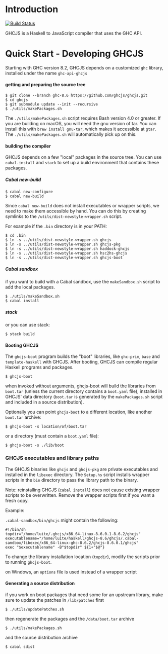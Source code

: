 
Introduction
============

[![Build Status](https://travis-ci.org/ghcjs/ghcjs.svg?branch=ghc-8.6)](https://travis-ci.org/ghcjs/ghcjs)

GHCJS is a Haskell to JavaScript compiler that uses the GHC API.

Quick Start - Developing GHCJS
==============================

Starting with GHC version 8.2, GHCJS depends on a customized `ghc` library,
installed under the name `ghc-api-ghcjs`

#### getting and preparing the source tree

```
$ git clone --branch ghc-8.6 https://github.com/ghcjs/ghcjs.git
$ cd ghcjs
$ git submodule update --init --recursive
$ ./utils/makePackages.sh
```

The `./utils/makePackages.sh` script requires Bash version 4.0 or greater. If you are building on macOS, you will need the gnu version of tar. You can install this with `brew install gnu-tar`, which makes it accessible at `gtar`. The `./utils/makePackages.sh` will automatically pick up on this.

#### building the compiler

GHCJS depends on a few "local" packages in the source tree. You can use
`cabal-install` and `stack` to set up a build environment that contains
these packages.

##### Cabal new-build

```
$ cabal new-configure
$ cabal new-build
```

Since `cabal new-build` does not install executables or wrapper scripts,
we need to make them accessible by hand. You can do this by creating symlinks
to the `/utils/dist-newstyle-wrapper.sh` script.

For example if the `.bin` directory is in your PATH:

```
$ cd .bin
$ ln -s ../utils/dist-newstyle-wrapper.sh ghcjs
$ ln -s ../utils/dist-newstyle-wrapper.sh ghcjs-pkg
$ ln -s ../utils/dist-newstyle-wrapper.sh haddock-ghcjs
$ ln -s ../utils/dist-newstyle-wrapper.sh hsc2hs-ghcjs
$ ln -s ../utils/dist-newstyle-wrapper.sh ghcjs-boot
```

##### Cabal sandbox

if you want to build with a Cabal sandbox, use the `makeSandbox.sh` script
to add the local packages.

```
$ ./utils/makeSandbox.sh
$ cabal install
```

##### stack

or you can use stack:

```
$ stack build
```

#### Booting GHCJS

The `ghcjs-boot` program builds the "boot" libraries, like `ghc-prim`, `base` and `template-haskell` with GHCJS. After booting, GHCJS can compile regular
Haskell programs and packages.

```
$ ghcjs-boot
```

when invoked without arguments, ghcjs-boot will build the libraries from
`boot.tar` (unless the current directory contains a `boot.yaml` file), installed in GHCJS' data directory (`boot.tar` is generated
by the `makePackages.sh` script and included in a source distribution).

Optionally you can point `ghcjs-boot` to a different location, like another
`boot.tar` archive:

```
$ ghcjs-boot -s location/of/boot.tar
```

or a directory (must contain a `boot.yaml` file):

```
$ ghcjs-boot -s ./lib/boot
```

### GHCJS executables and library paths

The GHCJS binaries like `ghcjs` and `ghcjs-pkg` are private executables
and installed in the `libexec` directory. The `Setup.hs` script installs
wrapper scripts in the `bin` directory to pass the library path to the binary.

Note: reinstalling GHCJS (`cabal install`) does not cause existing wrapper
scripts to be overwritten. Remove the wrapper scripts first if you want
a fresh copy.

Example:

`.cabal-sandbox/bin/ghcjs` might contain the following:

```
#!/bin/sh
topdir="/home/luite/.ghcjs/x86_64-linux-8.6.0.1-8.6.2/ghcjs"
executablename="/home/luite/haskell/ghcjs-8.6/ghcjs/.cabal-sandbox/libexec/x86_64-linux-ghc-8.6.2/ghcjs-8.6.0.1/ghcjs"
exec "$executablename" -B"$topdir" ${1+"$@"}
```

To change the library installation location (`topdir`), modify the scripts
prior to running `ghcjs-boot`.

on Windows, an `options` file is used instead of a wrapper script

#### Generating a source distribution

if you work on boot packages that need some for an upstream library,
make sure to update the patches in `/lib/patches` first

```
$ ./utils/updatePatches.sh
```

then regenerate the packages and the `/data/boot.tar` archive

```
$ ./utils/makePackages.sh
```

and the source distribution archive

```
$ cabal sdist
```
